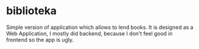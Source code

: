 # biblioteka

Simple version of application which allows to lend books. It is designed as a Web Application, I mostly did backend, because I don't feel good in frontend so the app is ugly.

